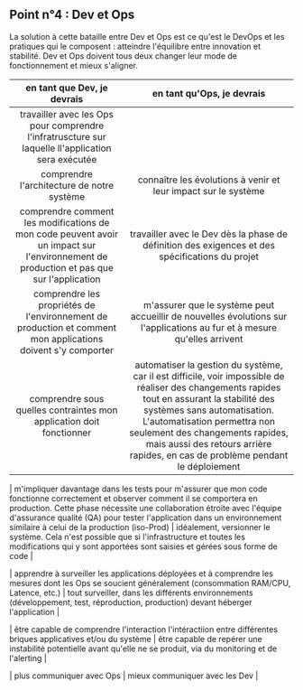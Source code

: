 ## Point n°4 : Dev et Ops

La solution à cette bataille entre Dev et Ops est ce qu'est le DevOps et les pratiques qui le composent : atteindre l'équilibre entre innovation et stabilité. Dev et Ops doivent tous deux changer leur mode de fonctionnement et mieux s'aligner.

| en tant que Dev, je devrais  | en tant qu'Ops, je devrais |
| :---------------: | :-----:|
| travailler avec les Ops pour comprendre l'infratruscture sur laquelle ll'application sera exécutée
comprendre l'architecture de notre système  | connaître les évolutions à venir et leur impact sur le système |
| comprendre comment les modifications de mon code peuvent avoir un impact sur l'environnement de production et pas que sur l'application  | travailler avec le Dev dès la phase de définition des exigences et des spécifications du projet |
| comprendre les propriétés de l'environnement de production et comment mon applications doivent s'y comporter  | m'assurer que le système peut accueillir de nouvelles évolutions sur l'applications au fur et à mesure qu'elles arrivent |
| comprendre sous quelles contraintes mon application doit fonctionner  | automatiser la gestion du système, car il est difficile, voir impossible de réaliser des changements rapides tout en assurant la stabilité des systèmes sans automatisation. L'automatisation permettra non seulement des changements rapides, mais aussi des retours arrière rapides, en cas de problème pendant le déploiement |

| m'impliquer davantage dans les tests pour m'assurer que mon code fonctionne correctement et observer
comment il se comportera en production. Cette phase nécessite une collaboration étroite avec l'équipe d'assurance qualité (QA) pour tester l'application dans un environnement similaire à celui de la production (iso-Prod)  | idéalement, versionner le système. Cela n'est possible que si l'infrastructure et toutes les modifications qui y sont apportées sont saisies et gérées sous forme de code |

| apprendre à surveiller les applications déployées et à comprendre les mesures dont les Ops se soucient généralement (consommation RAM/CPU, Latence, etc.)  | tout surveiller, dans les différents environnements (développement, test, réproduction, production) devant héberger l'application |

| être capable de comprendre l'interaction l'intéractiion entre différentes briques applicatives et/ou du système  | être capable de repérer une instabilité potentielle avant qu'elle ne se produit, via du monitoring et de l'alerting |

| plus communiquer avec Ops  | mieux communiquer avec les Dev |
